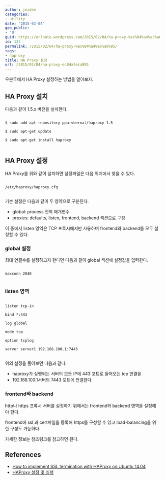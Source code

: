 ```yaml
---
author: jeidee
categories:
- utility
date: '2015-02-04'
geo_public:
- '0'
guid: https://erlnote.wordpress.com/2015/02/04/ha-proxy-%ec%84%a4%ec%a0%95/
id: 135
permalink: /2015/02/04/ha-proxy-%ec%84%a4%ec%a0%95/
tags:
- haproxy
title: HA Proxy 설정
url: /2015/02/04/ha-proxy-ec84a4eca095
---
```


우분투에서 HA Proxy 설정하는 방법을 알아보자.

## HA Proxy 설치

다음과 같이 1.5.x 버전을 설치한다.

```
      
$ sudo add-apt-repository ppa:vbernat/haproxy-1.5
      
$ sudo apt-get update
      
$ sudo apt-get install haproxy
  
```

## HA Proxy 설정

HA Proxy를 위와 같이 설치하면 설정파일은 다음 위치에서 찾을 수 있다.

```
      
/etc/haproxy/haproxy.cfg
  
```

기본 설정은 다음과 같이 두 영역으로 구분된다.

  * global: process 전역 매개변수
  * proxies: defaults, listen, frontend, backend 섹션으로 구성

이 중에서 listen 영역은 TCP 프록시에서만 사용하며 frontend와 backend를 모두 설정할 수 있다.

### global 설정

최대 연결수를 설정하고자 한다면 다음과 같이 global 섹션에 설정값을 입력한다.

```
      
maxconn 2048
  
```

### listen 영역

```
      
listen tcp-in
          
bind *:443
          
log global
          
mode tcp
          
option tcplog
          
server server1 192.168.100.1:7443
  
```

위의 설정을 풀어보면 다음과 같다.

  * haproxy가 실행되는 서버의 모든 IP에 443 포트로 들어오는 tcp 연결을
  * 192.168.100.1서버의 7443 포트에 연결한다.

### frontend와 backend

http나 https 프록시 서버를 설정하기 위해서는 frontend와 backend 영역을 설정해야 한다.
  
frontend에 ssl 과 cert파일을 등록해 https를 구성할 수 있고 load-balancing을 위한 구성도 가능하다.
  
자세한 정보는 참조링크를 참고하면 된다.

## References

  * [How to implement SSL termination with HAProxy on Ubuntu 14.04](https://www.digitalocean.com/community/tutorials/how-to-implement-ssl-termination-with-haproxy-on-ubuntu-14-04)
  * [HAProxy 설정 및 실행](http://arisu1000.tistory.com/27739)